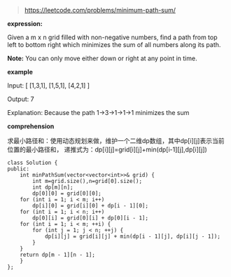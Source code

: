 >https://leetcode.com/problems/minimum-path-sum/

**expression:**

Given a m x n grid filled with non-negative numbers, find a path from top left to bottom right which minimizes the sum of all numbers along its path.

**Note:** You can only move either down or right at any point in time.

**example**

Input:
[
  [1,3,1],
  [1,5,1],
  [4,2,1]
]

Output: 7

Explanation: Because the path 1→3→1→1→1 minimizes the sum

**comprehension**

求最小路径和：使用动态规划来做，维护一个二维dp数组，其中dp[i][j]表示当前位置的最小路径和，
递推式为：dp[i][j]=grid[i][j]+min(dp[i-1][j],dp[i][j])

```
class Solution {
public:
    int minPathSum(vector<vector<int>>& grid) {
        int m=grid.size(),n=grid[0].size();
        int dp[m][n];
        dp[0][0] = grid[0][0];
	for (int i = 1; i < m; i++)
		dp[i][0] = grid[i][0] + dp[i - 1][0];
	for (int i = 1; i < n; i++)
		dp[0][i] = grid[0][i] + dp[0][i - 1];
	for (int i = 1; i < m; ++i) {
		for (int j = 1; j < n; ++j) {
			dp[i][j] = grid[i][j] + min(dp[i - 1][j], dp[i][j - 1]);
		}
	}
	return dp[m - 1][n - 1];
    }
};
```
